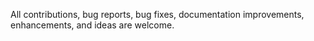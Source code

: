 <p>All contributions, bug reports, bug fixes, documentation improvements, enhancements, and ideas are welcome.
</p>
